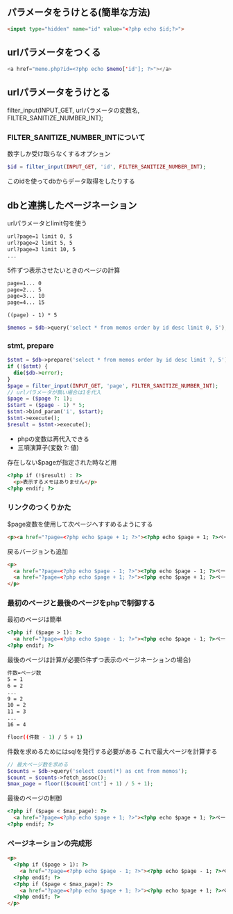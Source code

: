 ## パラメータをうけとる(簡単な方法)
```html
<input type="hidden" name="id" value="<?php echo $id;?>">
```

## urlパラメータをつくる
```php
<a href="memo.php?id=<?php echo $memo['id']; ?>"></a>
```

## urlパラメータをうけとる
filter_input(INPUT_GET, urlパラメータの変数名, FILTER_SANITIZE_NUMBER_INT);
### FILTER_SANITIZE_NUMBER_INTについて
数字しか受け取らなくするオプション
```php
$id = filter_input(INPUT_GET, 'id', FILTER_SANITIZE_NUMBER_INT);
```
このidを使ってdbからデータ取得をしたりする

## dbと連携したページネーション
urlパラメータとlimit句を使う
```bash
url?page=1 limit 0, 5
url?page=2 limit 5, 5
url?page=3 limit 10, 5
...
```
5件ずつ表示させたいときのページの計算
```txt
page=1... 0
page=2... 5
page=3... 10
page=4... 15

((page) - 1) * 5
```

```php
$memos = $db->query('select * from memos order by id desc limit 0, 5');
```
### stmt, prepare
```php
$stmt = $db->prepare('select * from memos order by id desc limit ?, 5');
if (!$stmt) {
  die($db->error);
}
$page = filter_input(INPUT_GET, 'page', FILTER_SANITIZE_NUMBER_INT);
// urlパラメータが無い場合は1を代入
$page = ($page ?: 1);
$start = ($page - 1) * 5;
$stmt->bind_param('i', $start);
$stmt->execute();
$result = $stmt->execute();
```
- phpの変数は再代入できる
- 三項演算子(変数 ?: 値)

存在しない$pageが指定された時など用
```html
<?php if (!$result) : ?>
  <p>表示するメモはありません</p>
<?php endif; ?>
```
### リンクのつくりかた
$page変数を使用して次ページへすすめるようにする
```html
<p><a href="?page=<?php echo $page + 1; ?>"><?php echo $page + 1; ?>ページ目へ</a></p>
```
戻るバージョンも追加
```html
<p>
  <a href="?page=<?php echo $page - 1; ?>"><?php echo $page - 1; ?>ページ目へ</a>|
  <a href="?page=<?php echo $page + 1; ?>"><?php echo $page + 1; ?>ページ目へ</a>
</p>
```
### 最初のページと最後のページをphpで制御する
最初のページは簡単
```html
<?php if ($page > 1): ?>
  <a href="?page=<?php echo $page - 1; ?>"><?php echo $page - 1; ?>ページ目へ</a>|
<?php endif; ?>
```
最後のページは計算が必要(5件ずつ表示のページネーションの場合)
```bash
件数=ページ数
5 = 1
6 = 2
...
9 = 2
10 = 2
11 = 3
...
16 = 4

floor((件数 - 1) / 5 + 1)
```
件数を求めるためにはsqlを発行する必要がある
これで最大ページを計算する
```php
// 最大ページ数を求める
$counts = $db->query('select count(*) as cnt from memos');
$count = $counts->fetch_assoc();
$max_page = floor(($count['cnt'] + 1) / 5 + 1);
```
最後のページの制御
```html
<?php if ($page < $max_page): ?>
  <a href="?page=<?php echo $page + 1; ?>"><?php echo $page + 1; ?>ページ目へ</a>
<?php endif; ?>
```
### ページネーションの完成形
```html
<p>
  <?php if ($page > 1): ?>
    <a href="?page=<?php echo $page - 1; ?>"><?php echo $page - 1; ?>ページ目へ</a>|
  <?php endif; ?>
  <?php if ($page < $max_page): ?>
    <a href="?page=<?php echo $page + 1; ?>"><?php echo $page + 1; ?>ページ目へ</a>
  <?php endif; ?>
</p>
```